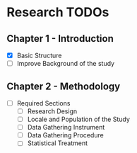 # Research TODOs

## Chapter 1 - Introduction

- [x] Basic Structure
- [ ] Improve Background of the study

## Chapter 2 - Methodology

- [ ] Required Sections
  - [ ] Research Design
  - [ ] Locale and Population of the Study
  - [ ] Data Gathering Instrument
  - [ ] Data Gathering Procedure
  - [ ] Statistical Treatment
